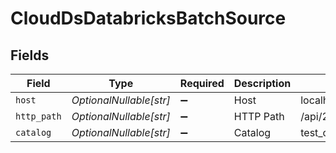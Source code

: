 # CloudDsDatabricksBatchSource


## Fields

| Field                   | Type                    | Required                | Description             | Example                 |
| ----------------------- | ----------------------- | ----------------------- | ----------------------- | ----------------------- |
| `host`                  | *OptionalNullable[str]* | :heavy_minus_sign:      | Host                    | localhost               |
| `http_path`             | *OptionalNullable[str]* | :heavy_minus_sign:      | HTTP Path               | /api/2.0/clusters/list  |
| `catalog`               | *OptionalNullable[str]* | :heavy_minus_sign:      | Catalog                 | test_catalog            |